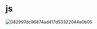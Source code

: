 # js
![082997dc96874ad417d53322044e0b05](https://user-images.githubusercontent.com/107089866/172520604-c4028770-42b3-442d-a178-3a41d8cf43e8.jpg)
